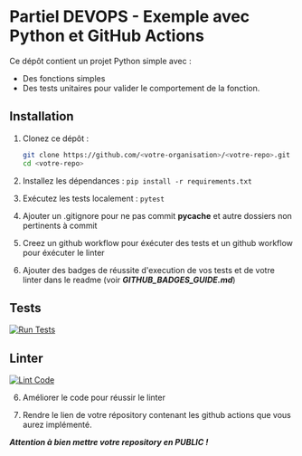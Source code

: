 # Partiel DEVOPS - Exemple avec Python et GitHub Actions

Ce dépôt contient un projet Python simple avec :

- Des fonctions simples
- Des tests unitaires pour valider le comportement de la fonction.

## Installation

1. Clonez ce dépôt :
   ```bash
   git clone https://github.com/<votre-organisation>/<votre-repo>.git
   cd <votre-repo>

2. Installez les dépendances :
```pip install -r requirements.txt```

3. Exécutez les tests localement :
```pytest```

4. Ajouter un .gitignore pour ne pas commit __pycache__ et autre dossiers non pertinents à commit 

4. Creez un github workflow pour éxécuter des tests et  un github workflow pour éxécuter le linter 

5. Ajouter des badges de réussite d'execution de vos tests et de votre linter dans le readme (voir ***GITHUB_BADGES_GUIDE.md***)

## Tests
[![Run Tests](https://github.com/NicoChlebo/PARTIEL_3INFO_DEVOPS/actions/workflows/run-tests.yml/badge.svg)](https://github.com/NicoChlebo/PARTIEL_3INFO_DEVOPS/actions/workflows/run-tests.yml)

## Linter
[![Lint Code](https://github.com/NicoChlebo/PARTIEL_3INFO_DEVOPS/actions/workflows/linter.yml/badge.svg)](https://github.com/NicoChlebo/PARTIEL_3INFO_DEVOPS/actions/workflows/linter.yml)

6. Améliorer le code pour réussir le linter

7. Rendre le lien de votre répository contenant les github actions que vous aurez implémenté. 

***Attention à bien mettre votre repository en PUBLIC !***